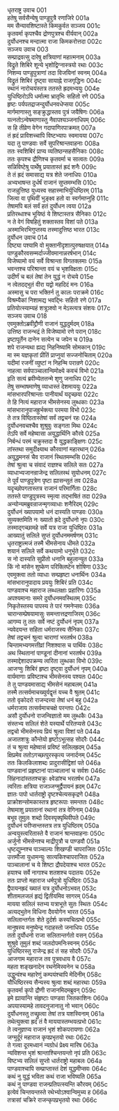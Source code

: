 धृतराष्ट्र उवाच	001  
हतेषु सर्वसैन्येषु पाण्डुपुत्रै रणाजिरे	001a  
मम सैन्यावशिष्टास्ते किमकुर्वत सञ्जय	001c  
कृतवर्मा कृपश्चैव द्रोणपुत्रश्च वीर्यवान्	002a  
दुर्योधनश्च मन्दात्मा राजा किमकरोत्तदा	002c  
सञ्जय उवाच	003  
सम्प्राद्रवत्सु दारेषु क्षत्रियाणां महात्मनाम्	003a  
विद्रुते शिबिरे शून्ये भृशोद्विग्नास्त्रयो रथाः	003c  
निशम्य पाण्डुपुत्राणां तदा विजयिनां स्वनम्	004a  
विद्रुतं शिबिरं दृष्ट्वा सायाह्ने राजगृद्धिनः	004c  
स्थानं नारोचयंस्तत्र ततस्ते ह्रदमभ्ययुः	004e  
युधिष्ठिरोऽपि धर्मात्मा भ्रातृभिः सहितो रणे	005a  
हृष्टः पर्यपतद्राजन्दुर्योधनवधेप्सया	005c  
मार्गमाणास्तु सङ्क्रुद्धास्तव पुत्रं जयैषिणः	006a  
यत्नतोऽन्वेषमाणास्तु नैवापश्यञ्जनाधिपम्	006c  
स हि तीव्रेण वेगेन गदापाणिरपाक्रमत्	007a  
तं ह्रदं प्राविशच्चापि विष्टभ्यापः स्वमायया	007c  
यदा तु पाण्डवाः सर्वे सुपरिश्रान्तवाहनाः	008a  
ततः स्वशिबिरं प्राप्य व्यतिष्ठन्सहसैनिकाः	008c  
ततः कृपश्च द्रौणिश्च कृतवर्मा च सात्वतः	009a  
सन्निविष्टेषु पार्थेषु प्रयातास्तं ह्रदं शनैः	009c  
ते तं ह्रदं समासाद्य यत्र शेते जनाधिपः	010a  
अभ्यभाषन्त दुर्धर्षं राजानं सुप्तमम्भसि	010c  
राजन्नुत्तिष्ठ युध्यस्व सहास्माभिर्युधिष्ठिरम्	011a  
जित्वा वा पृथिवीं भुङ्क्ष्व हतो वा स्वर्गमाप्नुहि	011c  
तेषामपि बलं सर्वं हतं दुर्योधन त्वया	012a  
प्रतिरब्धाश्च भूयिष्ठं ये शिष्टास्तत्र सैनिकाः	012c  
न ते वेगं विषहितुं शक्तास्तव विशां पते	013a  
अस्माभिरभिगुप्तस्य तस्मादुत्तिष्ठ भारत	013c  
दुर्योधन उवाच	014  
दिष्ट्या पश्यामि वो मुक्तानीदृशात्पुरुषक्षयात्	014a  
पाण्डुकौरवसम्मर्दाज्जीवमानान्नरर्षभान्	014c  
विजेष्यामो वयं सर्वे विश्रान्ता विगतक्लमाः	015a  
भवन्तश्च परिश्रान्ता वयं च भृशविक्षताः	015c  
उदीर्णं च बलं तेषां तेन युद्धं न रोचये	015e  
न त्वेतदद्भुतं वीरा यद्वो महदिदं मनः	016a  
अस्मासु च परा भक्तिर्न तु कालः पराक्रमे	016c  
विश्रम्यैकां निशामद्य भवद्भिः सहितो रणे	017a  
प्रतियोत्स्याम्यहं शत्रूञ्श्वो न मेऽस्त्यत्र संशयः	017c  
सञ्जय उवाच	018  
एवमुक्तोऽब्रवीद्द्रौणी राजानं युद्धदुर्मदम्	018a  
उत्तिष्ठ राजन्भद्रं ते विजेष्यामो रणे परान्	018c  
इष्टापूर्तेन दानेन सत्येन च जपेन च	019a  
शपे राजन्यथा ह्यद्य निहनिष्यामि सोमकान्	019c  
मा स्म यज्ञकृतां प्रीतिं प्राप्नुयां सज्जनोचिताम्	020a  
यदीमां रजनीं व्युष्टां न निहन्मि परान्रणे	020c  
नाहत्वा सर्वपाञ्चालान्विमोक्ष्ये कवचं विभो	021a  
इति सत्यं ब्रवीम्येतत्तन्मे शृणु जनाधिप	021c  
तेषु सम्भाषमाणेषु व्याधास्तं देशमाययुः	022a  
मांसभारपरिश्रान्ताः पानीयार्थं यदृच्छया	022c  
ते हि नित्यं महाराज भीमसेनस्य लुब्धकाः	023a  
मांसभारानुपाजह्रुर्भक्त्या परमया विभो	023c  
ते तत्र विष्ठितास्तेषां सर्वं तद्वचनं रहः	024a  
दुर्योधनवचश्चैव शुश्रुवुः सङ्गता मिथः	024c  
तेऽपि सर्वे महेष्वासा अयुद्धार्थिनि कौरवे	025a  
निर्बन्धं परमं चक्रुस्तदा वै युद्धकाङ्क्षिणः	025c  
तांस्तथा समुदीक्ष्याथ कौरवाणां महारथान्	026a  
अयुद्धमनसं चैव राजानं स्थितमम्भसि	026c  
तेषां श्रुत्वा च संवादं राज्ञश्च सलिले सतः	027a  
व्याधाभ्यजानन्राजेन्द्र सलिलस्थं सुयोधनम्	027c  
ते पूर्वं पाण्डुपुत्रेण पृष्टा ह्यासन्सुतं तव	028a  
यदृच्छोपगतास्तत्र राजानं परिमार्गिताः	028c  
ततस्ते पाण्डुपुत्रस्य स्मृत्वा तद्भाषितं तदा	029a  
अन्योन्यमब्रुवन्राजन्मृगव्याधाः शनैरिदम्	029c  
दुर्योधनं ख्यापयामो धनं दास्यति पाण्डवः	030a  
सुव्यक्तमिति नः ख्यातो ह्रदे दुर्योधनो नृपः	030c  
तस्माद्गच्छामहे सर्वे यत्र राजा युधिष्ठिरः	031a  
आख्यातुं सलिले सुप्तं दुर्योधनममर्षणम्	031c  
धृतराष्ट्रात्मजं तस्मै भीमसेनाय धीमते	032a  
शयानं सलिले सर्वे कथयामो धनुर्भृते	032c  
स नो दास्यति सुप्रीतो धनानि बहुलान्युत	033a  
किं नो मांसेन शुष्केण परिक्लिष्टेन शोषिणा	033c  
एवमुक्त्वा ततो व्याधाः सम्प्रहृष्टा धनार्थिनः	034a  
मांसभारानुपादाय प्रययुः शिबिरं प्रति	034c  
पाण्डवाश्च महाराज लब्धलक्षाः प्रहारिणः	035a  
अपश्यमानाः समरे दुर्योधनमवस्थितम्	035c  
निकृतेस्तस्य पापस्य ते पारं गमनेप्सवः	036a  
चारान्सम्प्रेषयामासुः समन्तात्तद्रणाजिरम्	036c  
आगम्य तु ततः सर्वे नष्टं दुर्योधनं नृपम्	037a  
न्यवेदयन्त सहिता धर्मराजस्य सैनिकाः	037c  
तेषां तद्वचनं श्रुत्वा चाराणां भरतर्षभ	038a  
चिन्तामभ्यगमत्तीव्रां निशश्वास च पार्थिवः	038c  
अथ स्थितानां पाण्डूनां दीनानां भरतर्षभ	039a  
तस्माद्देशादपक्रम्य त्वरिता लुब्धका विभो	039c  
आजग्मुः शिबिरं हृष्टा दृष्ट्वा दुर्योधनं नृपम्	040a  
वार्यमाणाः प्रविष्टाश्च भीमसेनस्य पश्यतः	040c  
ते तु पाण्डवमासाद्य भीमसेनं महाबलम्	041a  
तस्मै तत्सर्वमाचख्युर्यद्वृत्तं यच्च वै श्रुतम्	041c  
ततो वृकोदरो राजन्दत्त्वा तेषां धनं बहु	042a  
धर्मराजाय तत्सर्वमाचचक्षे परन्तपः	042c  
असौ दुर्योधनो राजन्विज्ञातो मम लुब्धकैः	043a  
संस्तभ्य सलिलं शेते यस्यार्थे परितप्यसे	043c  
तद्वचो भीमसेनस्य प्रियं श्रुत्वा विशां पते	044a  
अजातशत्रुः कौन्तेयो हृष्टोऽभूत्सह सोदरैः	044c  
तं च श्रुत्वा महेष्वासं प्रविष्टं सलिलह्रदम्	045a  
क्षिप्रमेव ततोऽगच्छत्पुरस्कृत्य जनार्दनम्	045c  
ततः किलकिलाशब्दः प्रादुरासीद्विशां पते	046a  
पाण्डवानां प्रहृष्टानां पाञ्चालानां च सर्वशः	046c  
सिंहनादांस्ततश्चक्रुः क्ष्वेडांश्च भरतर्षभ	047a  
त्वरिताः क्षत्रिया राजञ्जग्मुर्द्वैपायनं ह्रदम्	047c  
ज्ञातः पापो धार्तराष्ट्रो दृष्टश्चेत्यसकृद्रणे	048a  
प्राक्रोशन्सोमकास्तत्र हृष्टरूपाः समन्ततः	048c  
तेषामाशु प्रयातानां रथानां तत्र वेगिनाम्	049a  
बभूव तुमुलः शब्दो दिवस्पृक्पृथिवीपते	049c  
दुर्योधनं परीप्सन्तस्तत्र तत्र युधिष्ठिरम्	050a  
अन्वयुस्त्वरितास्ते वै राजानं श्रान्तवाहनाः	050c  
अर्जुनो भीमसेनश्च माद्रीपुत्रौ च पाण्डवौ	051a  
धृष्टद्युम्नश्च पाञ्चाल्यः शिखण्डी चापराजितः	051c  
उत्तमौजा युधामन्युः सात्यकिश्चापराजितः	052a  
पाञ्चालानां च ये शिष्टा द्रौपदेयाश्च भारत	052c  
हयाश्च सर्वे नागाश्च शतशश्च पदातयः	052e  
ततः प्राप्तो महाराज धर्मपुत्रो युधिष्ठिरः	053a  
द्वैपायनह्रदं ख्यातं यत्र दुर्योधनोऽभवत्	053c  
शीतामलजलं हृद्यं द्वितीयमिव सागरम्	054a  
मायया सलिलं स्तभ्य यत्राभूत्ते सुतः स्थितः	054c  
अत्यद्भुतेन विधिना दैवयोगेन भारत	055a  
सलिलान्तर्गतः शेते दुर्दर्शः कस्यचित्प्रभो	055c  
मानुषस्य मनुष्येन्द्र गदाहस्तो जनाधिपः	055e  
ततो दुर्योधनो राजा सलितान्तर्गतो वसन्	056a  
शुश्रुवे तुमुलं शब्दं जलदोपमनिःस्वनम्	056c  
युधिष्ठिरस्तु राजेन्द्र ह्रदं तं सह सोदरैः	057a  
आजगाम महाराज तव पुत्रवधाय वै	057c  
महता शङ्खनादेन रथनेमिस्वनेन च	058a  
उद्धुन्वंश्च महारेणुं कम्पयंश्चापि मेदिनीम्	058c  
यौधिष्ठिरस्य सैन्यस्य श्रुत्वा शब्दं महारथाः	059a  
कृतवर्मा कृपो द्रौणी राजानमिदमब्रुवन्	059c  
इमे ह्यायान्ति संहृष्टाः पाण्डवा जितकाशिनः	060a  
अपयास्यामहे तावदनुजानातु नो भवान्	060c  
दुर्योधनस्तु तच्छ्रुत्वा तेषां तत्र यशस्विनाम्	061a  
तथेत्युक्त्वा ह्रदं तं वै माययास्तम्भयत्प्रभो	061c  
ते त्वनुज्ञाप्य राजानं भृशं शोकपरायणाः	062a  
जग्मुर्दूरं महाराज कृपप्रभृतयो रथाः	062c  
ते गत्वा दूरमध्वानं न्यग्रोधं प्रेक्ष्य मारिष	063a  
न्यविशन्त भृशं श्रान्ताश्चिन्तयन्तो नृपं प्रति	063c  
विष्टभ्य सलिलं सुप्तो धार्तराष्ट्रो महाबलः	064a  
पाण्डवाश्चापि सम्प्राप्तास्तं देशं युद्धमीप्सवः	064c  
कथं नु युद्धं भविता कथं राजा भविष्यति	065a  
कथं नु पाण्डवा राजन्प्रतिपत्स्यन्ति कौरवम्	065c  
इत्येवं चिन्तयन्तस्ते रथेभ्योऽश्वान्विमुच्य ह	066a  
तत्रासां चक्रिरे राजन्कृपप्रभृतयो रथाः	066c  

